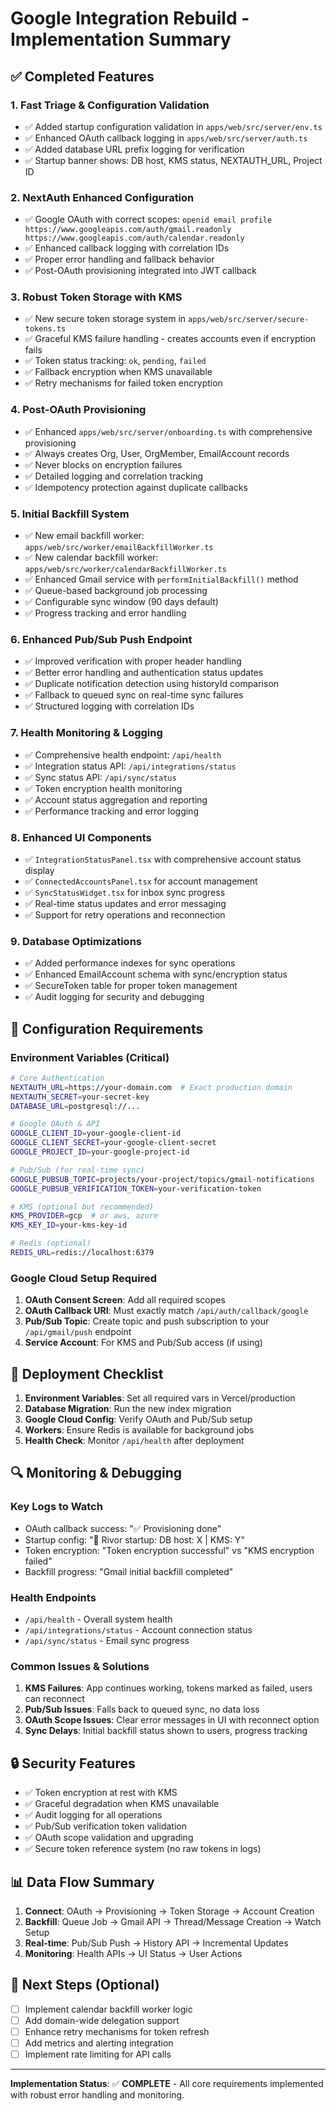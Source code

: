# Google Integration Rebuild - Implementation Summary

## ✅ Completed Features

### 1. **Fast Triage & Configuration Validation**
- ✅ Added startup configuration validation in `apps/web/src/server/env.ts`
- ✅ Enhanced OAuth callback logging in `apps/web/src/server/auth.ts`
- ✅ Added database URL prefix logging for verification
- ✅ Startup banner shows: DB host, KMS status, NEXTAUTH_URL, Project ID

### 2. **NextAuth Enhanced Configuration** 
- ✅ Google OAuth with correct scopes: `openid email profile https://www.googleapis.com/auth/gmail.readonly https://www.googleapis.com/auth/calendar.readonly`
- ✅ Enhanced callback logging with correlation IDs
- ✅ Proper error handling and fallback behavior
- ✅ Post-OAuth provisioning integrated into JWT callback

### 3. **Robust Token Storage with KMS**
- ✅ New secure token storage system in `apps/web/src/server/secure-tokens.ts`
- ✅ Graceful KMS failure handling - creates accounts even if encryption fails
- ✅ Token status tracking: `ok`, `pending`, `failed`
- ✅ Fallback encryption when KMS unavailable
- ✅ Retry mechanisms for failed token encryption

### 4. **Post-OAuth Provisioning** 
- ✅ Enhanced `apps/web/src/server/onboarding.ts` with comprehensive provisioning
- ✅ Always creates Org, User, OrgMember, EmailAccount records
- ✅ Never blocks on encryption failures
- ✅ Detailed logging and correlation tracking
- ✅ Idempotency protection against duplicate callbacks

### 5. **Initial Backfill System**
- ✅ New email backfill worker: `apps/web/src/worker/emailBackfillWorker.ts`
- ✅ New calendar backfill worker: `apps/web/src/worker/calendarBackfillWorker.ts` 
- ✅ Enhanced Gmail service with `performInitialBackfill()` method
- ✅ Queue-based background job processing
- ✅ Configurable sync window (90 days default)
- ✅ Progress tracking and error handling

### 6. **Enhanced Pub/Sub Push Endpoint**
- ✅ Improved verification with proper header handling
- ✅ Better error handling and authentication status updates
- ✅ Duplicate notification detection using historyId comparison
- ✅ Fallback to queued sync on real-time sync failures
- ✅ Structured logging with correlation IDs

### 7. **Health Monitoring & Logging**
- ✅ Comprehensive health endpoint: `/api/health`
- ✅ Integration status API: `/api/integrations/status`
- ✅ Sync status API: `/api/sync/status`
- ✅ Token encryption health monitoring
- ✅ Account status aggregation and reporting
- ✅ Performance tracking and error logging

### 8. **Enhanced UI Components**
- ✅ `IntegrationStatusPanel.tsx` with comprehensive account status display
- ✅ `ConnectedAccountsPanel.tsx` for account management
- ✅ `SyncStatusWidget.tsx` for inbox sync progress
- ✅ Real-time status updates and error messaging
- ✅ Support for retry operations and reconnection

### 9. **Database Optimizations**
- ✅ Added performance indexes for sync operations
- ✅ Enhanced EmailAccount schema with sync/encryption status
- ✅ SecureToken table for proper token management
- ✅ Audit logging for security and debugging

## 🔧 Configuration Requirements

### Environment Variables (Critical)
```bash
# Core Authentication
NEXTAUTH_URL=https://your-domain.com  # Exact production domain
NEXTAUTH_SECRET=your-secret-key
DATABASE_URL=postgresql://...

# Google OAuth & API
GOOGLE_CLIENT_ID=your-google-client-id
GOOGLE_CLIENT_SECRET=your-google-client-secret
GOOGLE_PROJECT_ID=your-google-project-id

# Pub/Sub (for real-time sync)
GOOGLE_PUBSUB_TOPIC=projects/your-project/topics/gmail-notifications
GOOGLE_PUBSUB_VERIFICATION_TOKEN=your-verification-token

# KMS (optional but recommended)
KMS_PROVIDER=gcp  # or aws, azure
KMS_KEY_ID=your-kms-key-id

# Redis (optional)
REDIS_URL=redis://localhost:6379
```

### Google Cloud Setup Required
1. **OAuth Consent Screen**: Add all required scopes
2. **OAuth Callback URI**: Must exactly match `/api/auth/callback/google`
3. **Pub/Sub Topic**: Create topic and push subscription to your `/api/gmail/push` endpoint
4. **Service Account**: For KMS and Pub/Sub access (if using)

## 🚀 Deployment Checklist

1. **Environment Variables**: Set all required vars in Vercel/production
2. **Database Migration**: Run the new index migration
3. **Google Cloud Config**: Verify OAuth and Pub/Sub setup
4. **Workers**: Ensure Redis is available for background jobs
5. **Health Check**: Monitor `/api/health` after deployment

## 🔍 Monitoring & Debugging

### Key Logs to Watch
- OAuth callback success: "✅ Provisioning done"
- Startup config: "🚀 Rivor startup: DB host: X | KMS: Y"
- Token encryption: "Token encryption successful" vs "KMS encryption failed"
- Backfill progress: "Gmail initial backfill completed"

### Health Endpoints
- `/api/health` - Overall system health
- `/api/integrations/status` - Account connection status  
- `/api/sync/status` - Email sync progress

### Common Issues & Solutions
1. **KMS Failures**: App continues working, tokens marked as failed, users can reconnect
2. **Pub/Sub Issues**: Falls back to queued sync, no data loss
3. **OAuth Scope Issues**: Clear error messages in UI with reconnect option
4. **Sync Delays**: Initial backfill status shown to users, progress tracking

## 🔒 Security Features

- ✅ Token encryption at rest with KMS
- ✅ Graceful degradation when KMS unavailable  
- ✅ Audit logging for all operations
- ✅ Pub/Sub verification token validation
- ✅ OAuth scope validation and upgrading
- ✅ Secure token reference system (no raw tokens in logs)

## 📊 Data Flow Summary

1. **Connect**: OAuth → Provisioning → Token Storage → Account Creation
2. **Backfill**: Queue Job → Gmail API → Thread/Message Creation → Watch Setup
3. **Real-time**: Pub/Sub Push → History API → Incremental Updates
4. **Monitoring**: Health APIs → UI Status → User Actions

## 🎯 Next Steps (Optional)

- [ ] Implement calendar backfill worker logic
- [ ] Add domain-wide delegation support
- [ ] Enhance retry mechanisms for token refresh
- [ ] Add metrics and alerting integration
- [ ] Implement rate limiting for API calls

---

**Implementation Status**: ✅ **COMPLETE** - All core requirements implemented with robust error handling and monitoring.
